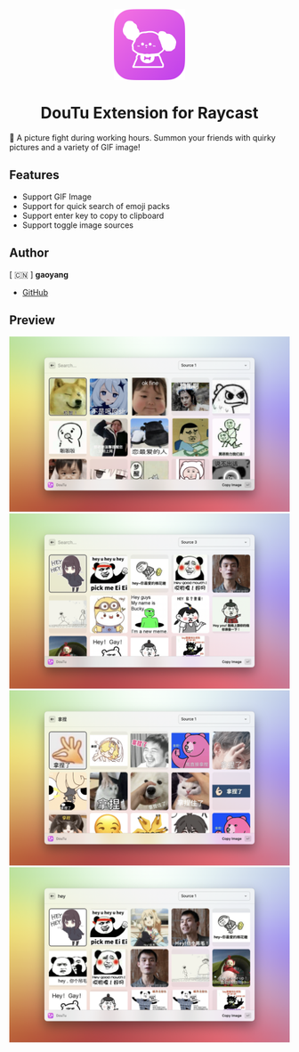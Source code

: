 <p align="center">
  <img src="assets/icon.png" height="128" width="128">
  <h1 align="center">DouTu Extension for Raycast</h1>
</p>

🌟 A picture fight during working hours. Summon your friends with quirky pictures and a variety of GIF image!

## Features

- Support GIF Image
- Support for quick search of emoji packs
- Support enter key to copy to clipboard
- Support toggle image sources

## Author

[ 🇨🇳 ] **gaoyang**

- [GitHub](https://www.github.com/gaoyang)

## Preview

<img src="metadata/doutu-1.png">
<img src="metadata/doutu-2.png">
<img src="metadata/doutu-3.png">
<img src="metadata/doutu-4.png">